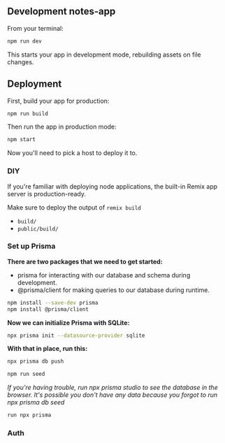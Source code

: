 ## Development notes-app

From your terminal:

```sh
npm run dev
```

This starts your app in development mode, rebuilding assets on file changes.

## Deployment

First, build your app for production:

```sh
npm run build
```

Then run the app in production mode:

```sh
npm start
```

Now you'll need to pick a host to deploy it to.

### DIY

If you're familiar with deploying node applications, the built-in Remix app server is production-ready.

Make sure to deploy the output of `remix build`

- `build/`
- `public/build/`

### Set up Prisma

**There are two packages that we need to get started:**

+ prisma for interacting with our database and schema during development.
+ @prisma/client for making queries to our database during runtime.

```sh
npm install --save-dev prisma
npm install @prisma/client
```

**Now we can initialize Prisma with SQLite:**

```sh
npx prisma init --datasource-provider sqlite
```

**With that in place, run this:**

```sh
npx prisma db push
```

```sh
npm run seed
```

*If you're having trouble, run npx prisma studio to see the database in the browser. It's possible you don't have any data because you forgot to run npx prisma db seed*

```sh
run npx prisma
```

### Auth
